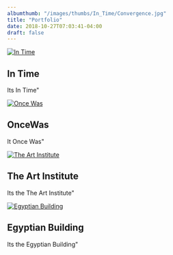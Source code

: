 ```yaml
---
albumthumb: "/images/thumbs/In_Time/Convergence.jpg"
title: "Portfolio"
date: 2018-10-27T07:03:41-04:00
draft: false
---
```


<article class="thumb">
	<a href="/portfolio/intime/" class="link"><img src="/images/thumbs/In_Time/Convergence.jpg" alt="In Time" /></a>
	<h2>In Time</h2>
	<p>Its In Time"</p>
</article>
<article class="thumb">
	<a href="/portfolio/oncewas/" class="link"><img src="/images/thumbs/Once_Was/WindowToThePast.jpg" alt="Once Was" /></a>
	<h2>OnceWas</h2>
	<p>It Once Was"</p>
</article>
<article class="thumb">
	<a href="/portfolio/the_art_institute/" class="link"><img src="/images/thumbs/The_Art_Institute/Art_Institute_Chicago_1.jpg" alt="The Art Institute" /></a>
	<h2>The Art Institute</h2>
	<p>Its the The Art Institute"</p>
</article>
<article class="thumb">
	<a href="/portfolio/egyptian_building/" class="link"><img src="/images/thumbs/Egyptian_Building/EgyptianBuilding-100.jpg" alt="Egyptian Building" /></a>
	<h2>Egyptian Building</h2>
	<p>Its the Egyptian Building"</p>
</article>
